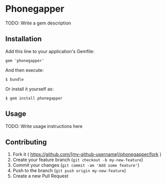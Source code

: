# Phonegapper

TODO: Write a gem description

## Installation

Add this line to your application's Gemfile:

    gem 'phonegapper'

And then execute:

    $ bundle

Or install it yourself as:

    $ gem install phonegapper

## Usage

TODO: Write usage instructions here

## Contributing

1. Fork it ( https://github.com/[my-github-username]/phonegapper/fork )
2. Create your feature branch (`git checkout -b my-new-feature`)
3. Commit your changes (`git commit -am 'Add some feature'`)
4. Push to the branch (`git push origin my-new-feature`)
5. Create a new Pull Request
